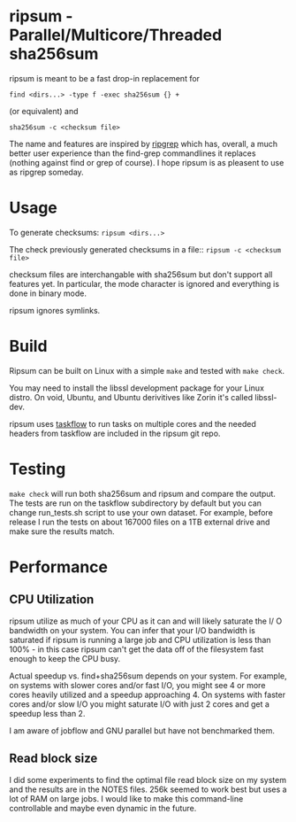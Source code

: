 # ripsum - Parallel/Multicore/Threaded sha256sum
ripsum is meant to be a fast drop-in replacement for
```
find <dirs...> -type f -exec sha256sum {} +
```
(or equivalent) and

```
sha256sum -c <checksum file>
```

The name and features are inspired by 
[ripgrep](https://github.com/BurntSushi/ripgrep)
which has, overall, a much better user experience
than the find-grep commandlines it replaces (nothing
against find or grep of course). I hope ripsum
is as pleasent to use as ripgrep someday. 

# Usage
To generate checksums: `ripsum <dirs...>`

The check previously generated checksums in a file:: `ripsum -c <checksum file>`

checksum files are interchangable with sha256sum but don't support all features yet. In 
particular, the mode character is ignored and everything is done in binary mode. 

ripsum ignores symlinks.

# Build

Ripsum can be built on Linux with a simple `make` and tested with
`make check`. 

You may need to install the libssl development package for your Linux 
distro. On void, Ubuntu, and Ubuntu derivitives like Zorin
it's called libssl-dev. 

ripsum uses [taskflow](https://taskflow.github.io) to run tasks on multiple cores and the needed
headers from taskflow are included in the ripsum git repo. 

# Testing

`make check` will run both sha256sum and ripsum and compare the output. 
The tests are run on the taskflow subdirectory by default but you can
change run_tests.sh script to use your own dataset. For example,
before release I run the tests on about 167000 files on 
a 1TB external drive and make sure the results match. 

# Performance

## CPU Utilization
ripsum utilize as much of your CPU as it can and will likely saturate the I/ O 
bandwidth on your system. You can infer that your I/O bandwidth is saturated if 
ripsum is running a large job and CPU utilization is less than 100% - in this case
ripsum can't get the data off of the filesystem fast enough to keep the CPU busy.

Actual speedup vs. find+sha256sum depends on your system. For example, on systems with slower cores 
and/or fast I/O, you might see 4 or more cores heavily utilized and a speedup approaching 
4.  On systems with faster cores and/or slow I/O you might saturate I/O with just 2 cores
and get a speedup less than 2. 

I am aware of jobflow and GNU parallel but have not benchmarked them. 

## Read block size

I did some experiments to find the optimal file read block size on my system and
the results are in the NOTES files. 256k seemed to work best but uses a lot of RAM on
large jobs. I would like to make this command-line controllable and maybe even dynamic 
in the future.




